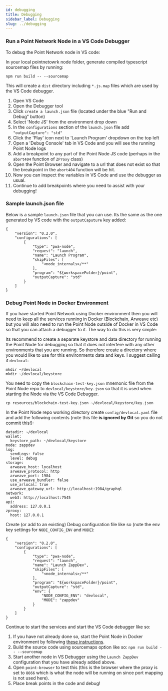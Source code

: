 ```yaml
---
id: debugging
title: Debugging
sidebar_label: Debugging
slug: ../debugging
---
```


### Run a Point Network Node in a VS Code Debugger

To debug the Point Network node in VS code:

In your local pointnetowrk node folder, generate compiled typescript sourcemap files by running:

```
npm run build -- --sourcemap
```

This will create a `dist` directory including `*.js.map` files which are used by the VS Code debugger.

1. Open VS Code
1. Open the Debugger tool
1. Click `create a launch.json` file (located under the blue "Run and Debug" button)
1. Select 'Node JS' from the environment drop down
1. In the `configurations` section of the `launch.json` file add `"outputCapture": "std"`
1. Click the 'Play' icon next to 'Launch Program' dropdown on the top left
1. Open a 'Debug Console' tab in VS Code and you will see the running Point Node logs
1. Add a breakpoint to any part of the Point Node JS code (perhaps in the `abort404` function of `ZProxy` class)
1. Open the Point Browser and navigate to a url that does not exist so that the breakpoint in the `abort404` function will be hit.
1. Now you can inspect the variables in VS Code and use the debugger as usual.
1. Continue to add breakpoints where you need to assist with your debugging!

### Sample launch.json file

Below is a sample `launch.json` file that you can use. Its the same as the one generated by VS code with the `outputCaputure` key added:

```
{
    "version": "0.2.0",
    "configurations": [
        {
            "type": "pwa-node",
            "request": "launch",
            "name": "Launch Program",
            "skipFiles": [
                "<node_internals>/**"
            ],
            "program": "${workspaceFolder}/point",
            "outputCapture": "std"
        }
    ]
}
```

### Debug Point Node in Docker Environment

If you have started Point Network using Docker environment then you will need to keep all the services running in Docker (Blockchain, Arweave etc) but you will also need to run the Point Node outside of Docker in VS Code so that you can attach a debugger to it. The way to do this is very simple:

Its recommend to create a separate keystore and data directory for running the Point Node for debugging so that it does not interfere with any other environments that you are running. So therefore create a directory where you would like to use for this environments data and keys. I suggest calling it `devlocal`:

```
mkdir ~/devlocal
mkdir ~/devlocal/keystore
```

You need to copy the `blockchain-test-key.json` mnemonic file from the Point Node repo to `devlocal/keystore/key.json` so that it is used when starting the Node via the VS Code Debugger.

```
cp resources/blockchain-test-key.json ~/devlocal/keystore/key.json
```

In the Point Node repo working directory create `config/devlocal.yaml` file and add the following contents (note this file **is ignored by Git** so you do not commit this!):

```
datadir: ~/devlocal
wallet:
  keystore_path: ~/devlocal/keystore
mode: zappdev
log:
  sendLogs: false
  level: debug
storage:
  arweave_host: localhost
  arweave_protocol: http
  arweave_port: 1984
  use_arweave_bundler: false
  use_arlocal: true
  arweave_gateway_url: http://localhost:1984/graphql
network:
  web3: http://localhost:7545
api:
  address: 127.0.0.1
zproxy:
  host: 127.0.0.1
```

Create (or add to an existing) Debug configuration file like so (note the env key settings for `NODE_CONFIG_ENV` and `MODE`):

```
{
    "version": "0.2.0",
    "configurations": [
        {
            "type": "pwa-node",
            "request": "launch",
            "name": "Launch ZappDev",
            "skipFiles": [
                "<node_internals>/**"
            ],
            "program": "${workspaceFolder}/point",
            "outputCapture": "std",
            "env": {
                "NODE_CONFIG_ENV": "devlocal",
                "MODE": "zappdev"
            }
        }
    ]
}
```

Continue to start the services and start the VS Code debugger like so:

1. If you have not already done so, start the Point Node in Docker environment by following [these instructions](./build-zapp-dev-environment-direct-install).
1. Build the source code using sourcemaps option like so: `npm run build -- --sourcemap`
2. Start another node in VS Debugger using the `Launch ZappDev` configuration that you have already added above.
1. Open `point-browser` to test this (this is the browser where the proxy is set to `8666` which is what the node will be running on since port mapping is not used here).
3. Place break points in the code and debug!